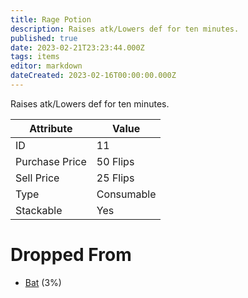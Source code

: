 ```yaml
---
title: Rage Potion
description: Raises atk/Lowers def for ten minutes.
published: true
date: 2023-02-21T23:23:44.000Z
tags: items
editor: markdown
dateCreated: 2023-02-16T00:00:00.000Z
---
```


Raises atk/Lowers def for ten minutes.

|Attribute|Value|
|-|-|
|ID|11|
|Purchase Price|50 Flips|
|Sell Price|25 Flips|
|Type|Consumable|
|Stackable|Yes|


# Dropped From
 * [Bat](/monsters/bat.md) (3%)
